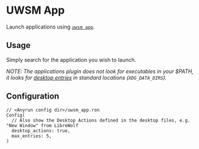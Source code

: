 # UWSM App

Launch applications using [`uwsm app`](https://github.com/Vladimir-csp/uwsm?tab=readme-ov-file#3-applications-and-slices).

## Usage

Simply search for the application you wish to launch.

*NOTE: The applications plugin does not look for executables in your $PATH, it looks for [desktop entries](https://specifications.freedesktop.org/desktop-entry-spec/desktop-entry-spec-latest.html) in standard locations (`XDG_DATA_DIRS`).*

## Configuration

```ron
// <Anyrun config dir>/uwsm_app.ron
Config(
  // Also show the Desktop Actions defined in the desktop files, e.g. "New Window" from LibreWolf
  desktop_actions: true,
  max_entries: 5, 
)
```
